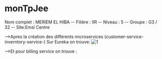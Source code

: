 # monTpJee
Nom complet : MERIEM EL HIBA -- Filière : IIR -- Niveau : 5 -- Groupe : G3 / 32 -- Site:Emsi Centre

-->Apres la création des différents microservices (customer-service-inverntory-service-)
Sur Eureka on trouve:
![1](https://user-images.githubusercontent.com/108154391/219603523-37c8fa89-3e82-4354-9345-a47d5d086752.jpg)

-->Et pour billing service on trouve :


